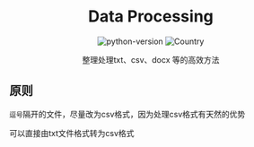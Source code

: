<h1 align="center">Data Processing</h1>
<div align="center">


![python-version](https://img.shields.io/badge/python-3.7-blue) ![Country](https://img.shields.io/badge/country-China-red)

整理处理txt、csv、docx 等的高效方法

</div>

## 原则

`逗号`隔开的文件，尽量改为csv格式，因为处理csv格式有天然的优势

可以直接由txt文件格式转为csv格式



